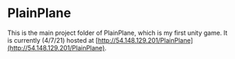 # PlainPlane
This is the main project folder of PlainPlane, which is my first unity game. It is currently (4/7/21) hosted at [http://54.148.129.201/PlainPlane](http://54.148.129.201/PlainPlane).
